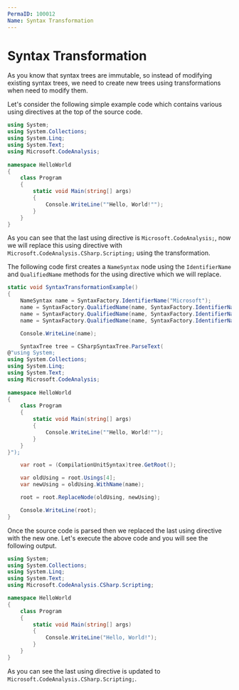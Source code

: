 ```yaml
---
PermaID: 100012
Name: Syntax Transformation
---
```


# Syntax Transformation

As you know that syntax trees are immutable, so instead of modifying existing syntax trees, we need to create new trees using transformations when need to modify them.

Let's consider the following simple example code which contains various using directives at the top of the source code.

```csharp
using System;
using System.Collections;
using System.Linq;
using System.Text;
using Microsoft.CodeAnalysis;
 
namespace HelloWorld
{
    class Program
    {
        static void Main(string[] args)
        {
            Console.WriteLine(""Hello, World!"");
        }
    }
}
```

As you can see that the last using directive is `Microsoft.CodeAnalysis;`, now we will replace this using directive with `Microsoft.CodeAnalysis.CSharp.Scripting;` using the transformation.

The following code first creates a `NameSyntax` node using the `IdentifierName` and `QualifiedName` methods for the using directive which we will replace.

```csharp
static void SyntaxTransformationExample()
{
    NameSyntax name = SyntaxFactory.IdentifierName("Microsoft");
    name = SyntaxFactory.QualifiedName(name, SyntaxFactory.IdentifierName("CodeAnalysis"));
    name = SyntaxFactory.QualifiedName(name, SyntaxFactory.IdentifierName("CSharp"));
    name = SyntaxFactory.QualifiedName(name, SyntaxFactory.IdentifierName("Scripting"));

    Console.WriteLine(name);

    SyntaxTree tree = CSharpSyntaxTree.ParseText(
@"using System;
using System.Collections;
using System.Linq;
using System.Text;
using Microsoft.CodeAnalysis;
 
namespace HelloWorld
{
    class Program
    {
        static void Main(string[] args)
        {
            Console.WriteLine(""Hello, World!"");
        }
    }
}");

    var root = (CompilationUnitSyntax)tree.GetRoot();

    var oldUsing = root.Usings[4];
    var newUsing = oldUsing.WithName(name);

    root = root.ReplaceNode(oldUsing, newUsing);

    Console.WriteLine(root);
}
```

Once the source code is parsed then we replaced the last using directive with the new one. Let's execute the above code and you will see the following output.

```csharp
using System;
using System.Collections;
using System.Linq;
using System.Text;
using Microsoft.CodeAnalysis.CSharp.Scripting;

namespace HelloWorld
{
    class Program
    {
        static void Main(string[] args)
        {
            Console.WriteLine("Hello, World!");
        }
    }
}
```

As you can see the last using directive is updated to `Microsoft.CodeAnalysis.CSharp.Scripting;`.
